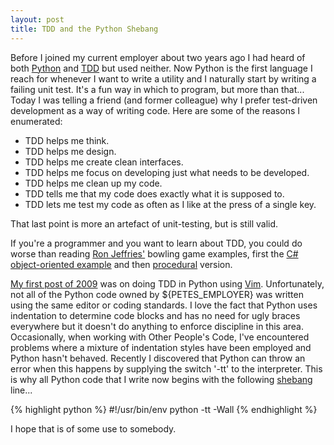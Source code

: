 ```yaml
---
layout: post
title: TDD and the Python Shebang
---
```


Before I joined my current employer about two years ago I had heard of both
[Python](http://www.python.org/) and [TDD](http://en.wikipedia.org/wiki/Test-driven_development) but used
neither. Now Python is the first language I reach for whenever I want to write a
utility and I naturally start by writing a failing unit test. It's a fun way in
which to program, but more than that... Today I was telling a friend (and former
colleague) why I prefer test-driven development as a way of writing code. Here
are some of the reasons I enumerated:

- TDD helps me think.
- TDD helps me design.
- TDD helps me create clean interfaces.
- TDD helps me focus on developing just what needs to be developed.
- TDD helps me clean up my code.
- TDD tells me that my code does exactly what it is supposed to.
- TDD lets me test my code as often as I like at the press of a single key.

That last point is more an artefact of unit-testing, but is still valid.

If you're a programmer and you want to learn about TDD, you could do worse than
reading [Ron Jeffries'](http://www.xprogramming.com/) bowling game examples,
first the [C# object-oriented
example](http://www.xprogramming.com/xpmag/acsBowling.htm) and then
[procedural](http://www.xprogramming.com/xpmag/acsBowlingProcedural.htm)
version.


[My first post of 2009](/2009/01/01/tdd-in-vim/) was on
doing TDD in Python using [Vim](http://www.vim.org/). Unfortunately, not all of
the Python code owned by ${PETES_EMPLOYER} was written using the same editor or
coding standards. I love the fact that Python uses indentation to determine code
blocks and has no need for ugly braces everywhere but it doesn't do anything to
enforce discipline in this area. Occasionally, when working with Other People's
Code, I've encountered problems where a mixture of indentation styles have been
employed and Python hasn't behaved. Recently I discovered that Python can throw
an error when this happens by supplying the switch '-tt' to the interpreter.
This is why all Python code that I write now begins with the following
[shebang](http://en.wikipedia.org/wiki/Shebang_(Unix)) line...

{% highlight python %}
#!/usr/bin/env python -tt -Wall
{% endhighlight %}

I hope that is of some use to somebody.

